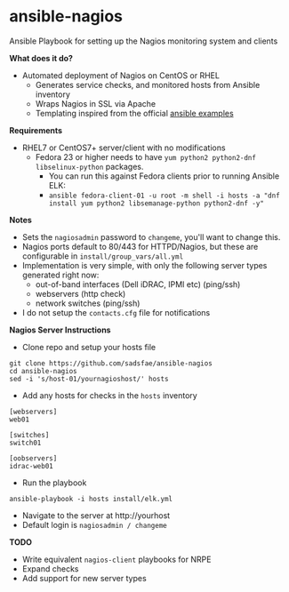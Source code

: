 ansible-nagios
==============
Ansible Playbook for setting up the Nagios monitoring system and clients

**What does it do?**
   - Automated deployment of Nagios on CentOS or RHEL
     * Generates service checks, and monitored hosts from Ansible inventory
     * Wraps Nagios in SSL via Apache
     * Templating inspired from the official [ansible examples](https://github.com/ansible/ansible-examples)

**Requirements**
   - RHEL7 or CentOS7+ server/client with no modifications
     - Fedora 23 or higher needs to have ```yum python2 python2-dnf libselinux-python``` packages.
       * You can run this against Fedora clients prior to running Ansible ELK:
       - ```ansible fedora-client-01 -u root -m shell -i hosts -a "dnf install yum python2 libsemanage-python python2-dnf -y"```

**Notes**
   - Sets the ```nagiosadmin``` password to ```changeme```, you'll want to change this.
   - Nagios ports default to 80/443 for HTTPD/Nagios, but these are configurable in ```install/group_vars/all.yml```
   - Implementation is very simple, with only the following server types generated right now:
     - out-of-band interfaces (Dell iDRAC, IPMI etc) (ping/ssh)
     - webservers (http check)
     - network switches (ping/ssh)
   - I do not setup the ```contacts.cfg``` file for notifications

**Nagios Server Instructions**
   - Clone repo and setup your hosts file
```
git clone https://github.com/sadsfae/ansible-nagios
cd ansible-nagios
sed -i 's/host-01/yournagioshost/' hosts
```
   - Add any hosts for checks in the ```hosts``` inventory

```
[webservers]
web01

[switches]
switch01

[oobservers]
idrac-web01

```
   - Run the playbook
```
ansible-playbook -i hosts install/elk.yml
```
   - Navigate to the server at http://yourhost
   - Default login is ```nagiosadmin / changeme```

**TODO**
   - Write equivalent ```nagios-client``` playbooks for NRPE
   - Expand checks
   - Add support for new server types
